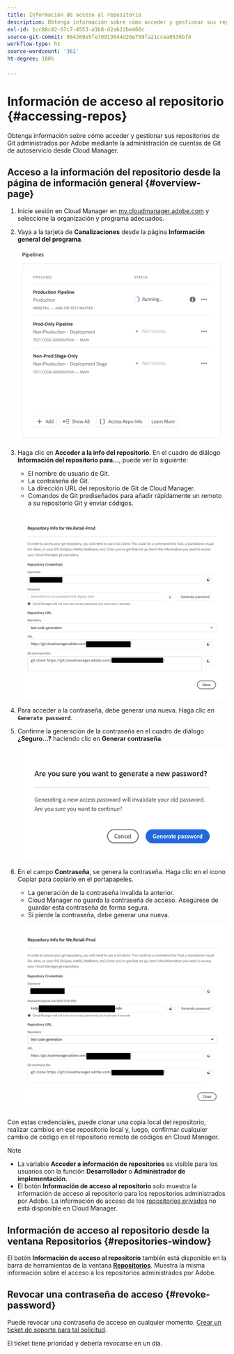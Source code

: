 ```yaml
---
title: Información de acceso al repositorio
description: Obtenga información sobre cómo acceder y gestionar sus repositorios de Git administrados por Adobe mediante la administración de cuentas de Git de autoservicio desde Cloud Manager.
exl-id: 1cc88c82-67c7-4553-a1b8-d2ab22be466c
source-git-commit: 984269e5fe70913644d26e759fa21ccea0536bf4
workflow-type: ht
source-wordcount: '361'
ht-degree: 100%

---
```


# Información de acceso al repositorio {#accessing-repos}

Obtenga información sobre cómo acceder y gestionar sus repositorios de Git administrados por Adobe mediante la administración de cuentas de Git de autoservicio desde Cloud Manager.

## Acceso a la información del repositorio desde la página de información general {#overview-page}

1. Inicie sesión en Cloud Manager en [my.cloudmanager.adobe.com](https://my.cloudmanager.adobe.com/) y seleccione la organización y programa adecuados.

1. Vaya a la tarjeta de **Canalizaciones** desde la página **Información general del programa**.

   ![Botón Información de acceso al repositorio en la tarjeta Entornos](assets/pipelines-card.png)

1. Haga clic en **Acceder a la info del repositorio**. En el cuadro de diálogo **Información del repositorio para...**, puede ver lo siguiente:

   * El nombre de usuario de Git.
   * La contraseña de Git.
   * La dirección URL del repositorio de Git de Cloud Manager.
   * Comandos de Git prediseñados para añadir rápidamente un remoto a su repositorio Git y enviar códigos.

   ![Ventana Información del repositorio](assets/access-repo-info.png)

1. Para acceder a la contraseña, debe generar una nueva. Haga clic en **`Generate password`**.

1. Confirme la generación de la contraseña en el cuadro de diálogo **¿Seguro...?** haciendo clic en **Generar contraseña**.

   ![Confirmar generación de contraseña](assets/confirm-password-generation.png)

1. En el campo **Contraseña**, se genera la contraseña. Haga clic en el icono Copiar para copiarlo en el portapapeles.

   * La generación de la contraseña invalida la anterior.
   * Cloud Manager no guarda la contraseña de acceso. Asegúrese de guardar esta contraseña de forma segura.
   * Si pierde la contraseña, debe generar una nueva.

   ![Ejemplo de una contraseña generada](assets/generated-password.png)

Con estas credenciales, puede clonar una copia local del repositorio, realizar cambios en ese repositorio local y, luego, confirmar cualquier cambio de código en el repositorio remoto de códigos en Cloud Manager.

>[!NOTE]
>
>* La variable **Acceder a información de repositorios** es visible para los usuarios con la función **Desarrollador** o **Administrador de implementación**.
>* El botón **Información de acceso al repositorio** solo muestra la información de acceso al repositorio para los repositorios administrados por Adobe. La información de acceso de los [repositorios privados](private-repositories.md) no está disponible en Cloud Manager.

## Información de acceso al repositorio desde la ventana Repositorios {#repositories-window}

El botón **Información de acceso al repositorio** también está disponible en la barra de herramientas de la ventana [**Repositorios**](managing-repositories.md). Muestra la misma información sobre el acceso a los repositorios administrados por Adobe.

## Revocar una contraseña de acceso {#revoke-password}

Puede revocar una contraseña de acceso en cualquier momento. [Crear un ticket de soporte para tal solicitud](https://experienceleague.adobe.com/es?support-solution=Experience+Manager&amp;support-tab=home&amp;lang=es#support).

El ticket tiene prioridad y debería revocarse en un día.

